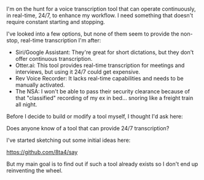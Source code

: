 I'm on the hunt for a voice transcription tool that can operate continuously, in real-time, 24/7, to enhance my workflow. I need something that doesn't require constant starting and stopping.

I've looked into a few options, but none of them seem to provide the non-stop, real-time transcription I'm after:

- Siri/Google Assistant: They're great for short dictations, but they don't offer continuous transcription.
- Otter.ai: This tool provides real-time transcription for meetings and interviews, but using it 24/7 could get expensive.
- Rev Voice Recorder: It lacks real-time capabilities and needs to be manually activated.
- The NSA: I won't be able to pass their security clearance because of that "classified" recording of my ex in bed... snoring like a freight train all night.

Before I decide to build or modify a tool myself, I thought I'd ask here:

Does anyone know of a tool that can provide 24/7 transcription?

I've started sketching out some initial ideas here:

https://github.com/8ta4/say

But my main goal is to find out if such a tool already exists so I don't end up reinventing the wheel.
